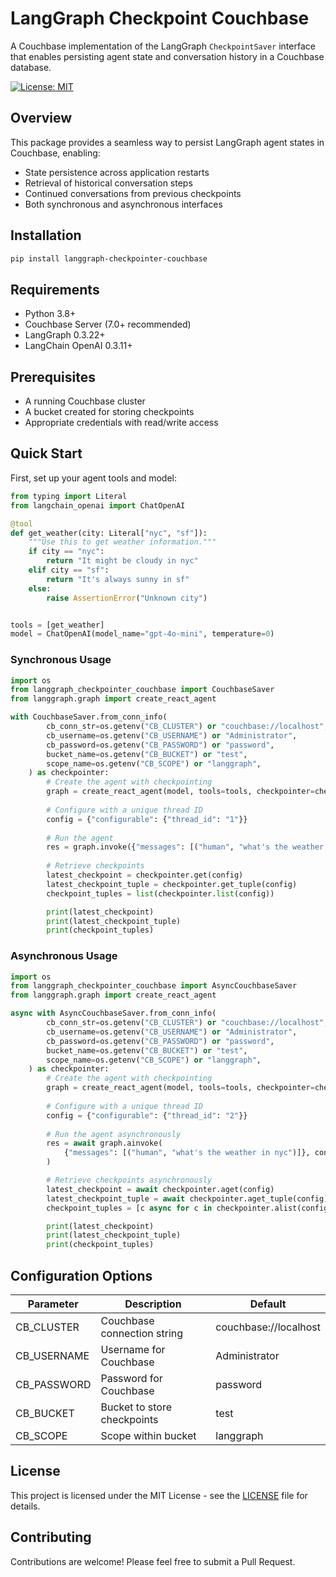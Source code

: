 # LangGraph Checkpoint Couchbase

A Couchbase implementation of the LangGraph `CheckpointSaver` interface that enables persisting agent state and conversation history in a Couchbase database.

[![License: MIT](https://img.shields.io/badge/License-MIT-yellow.svg)](https://opensource.org/licenses/MIT)

## Overview

This package provides a seamless way to persist LangGraph agent states in Couchbase, enabling:
- State persistence across application restarts
- Retrieval of historical conversation steps
- Continued conversations from previous checkpoints
- Both synchronous and asynchronous interfaces

## Installation

```bash
pip install langgraph-checkpointer-couchbase
```

## Requirements

- Python 3.8+
- Couchbase Server (7.0+ recommended)
- LangGraph 0.3.22+
- LangChain OpenAI 0.3.11+

## Prerequisites

- A running Couchbase cluster
- A bucket created for storing checkpoints
- Appropriate credentials with read/write access

## Quick Start

First, set up your agent tools and model:

```python
from typing import Literal
from langchain_openai import ChatOpenAI

@tool
def get_weather(city: Literal["nyc", "sf"]):
    """Use this to get weather information."""
    if city == "nyc":
        return "It might be cloudy in nyc"
    elif city == "sf":
        return "It's always sunny in sf"
    else:
        raise AssertionError("Unknown city")


tools = [get_weather]
model = ChatOpenAI(model_name="gpt-4o-mini", temperature=0)
```

### Synchronous Usage

```python
import os
from langgraph_checkpointer_couchbase import CouchbaseSaver
from langgraph.graph import create_react_agent

with CouchbaseSaver.from_conn_info(
        cb_conn_str=os.getenv("CB_CLUSTER") or "couchbase://localhost",
        cb_username=os.getenv("CB_USERNAME") or "Administrator",
        cb_password=os.getenv("CB_PASSWORD") or "password",
        bucket_name=os.getenv("CB_BUCKET") or "test",
        scope_name=os.getenv("CB_SCOPE") or "langgraph",
    ) as checkpointer:
        # Create the agent with checkpointing
        graph = create_react_agent(model, tools=tools, checkpointer=checkpointer)
        
        # Configure with a unique thread ID
        config = {"configurable": {"thread_id": "1"}}
        
        # Run the agent
        res = graph.invoke({"messages": [("human", "what's the weather in sf")]}, config)
        
        # Retrieve checkpoints
        latest_checkpoint = checkpointer.get(config)
        latest_checkpoint_tuple = checkpointer.get_tuple(config)
        checkpoint_tuples = list(checkpointer.list(config))

        print(latest_checkpoint)
        print(latest_checkpoint_tuple)
        print(checkpoint_tuples)
```

### Asynchronous Usage

```python
import os
from langgraph_checkpointer_couchbase import AsyncCouchbaseSaver
from langgraph.graph import create_react_agent

async with AsyncCouchbaseSaver.from_conn_info(
        cb_conn_str=os.getenv("CB_CLUSTER") or "couchbase://localhost",
        cb_username=os.getenv("CB_USERNAME") or "Administrator",
        cb_password=os.getenv("CB_PASSWORD") or "password",
        bucket_name=os.getenv("CB_BUCKET") or "test",
        scope_name=os.getenv("CB_SCOPE") or "langgraph",
    ) as checkpointer:
        # Create the agent with checkpointing
        graph = create_react_agent(model, tools=tools, checkpointer=checkpointer)
        
        # Configure with a unique thread ID
        config = {"configurable": {"thread_id": "2"}}
        
        # Run the agent asynchronously
        res = await graph.ainvoke(
            {"messages": [("human", "what's the weather in nyc")]}, config
        )

        # Retrieve checkpoints asynchronously
        latest_checkpoint = await checkpointer.aget(config)
        latest_checkpoint_tuple = await checkpointer.aget_tuple(config)
        checkpoint_tuples = [c async for c in checkpointer.alist(config)]

        print(latest_checkpoint)
        print(latest_checkpoint_tuple)
        print(checkpoint_tuples)
```

## Configuration Options

| Parameter | Description | Default |
|-----------|-------------|---------|
| CB_CLUSTER | Couchbase connection string | couchbase://localhost |
| CB_USERNAME | Username for Couchbase | Administrator |
| CB_PASSWORD | Password for Couchbase | password |
| CB_BUCKET | Bucket to store checkpoints | test |
| CB_SCOPE | Scope within bucket | langgraph |

## License

This project is licensed under the MIT License - see the [LICENSE](LICENSE) file for details.

## Contributing

Contributions are welcome! Please feel free to submit a Pull Request.